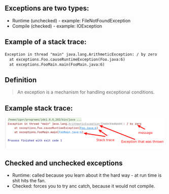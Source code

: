 ## Exceptions are two types: 

* Runtime (unchecked) - example: FileNotFoundException  
* Compile (checked)  - example: IOException

## Example of a stack trace:

```
Exception in thread "main" java.lang.ArithmeticException: / by zero
  at exceptions.Foo.causeRuntimeException(Foo.java:6)
  at exceptions.FooMain.main(FooMain.java:6)
```

## Definition

> An exception is a mechanism for  handling exceptional conditions. 


## Example stack trace: 

![](stack_trace.png)


## Checked and unchecked exceptions

* Runtime: called because you learn about it the hard way - at run time is shit hits the fan.
* Checked: forces you to try anc catch, because it would not compile.